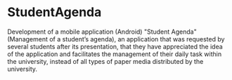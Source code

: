 # StudentAgenda

Development of a mobile application (Android) "Student Agenda" (Management of a student’s agenda), an application that was requested by several students after its presentation, that they have appreciated the idea of the application and facilitates the management of their daily task within the university, instead of all types of paper media distributed by the university.

